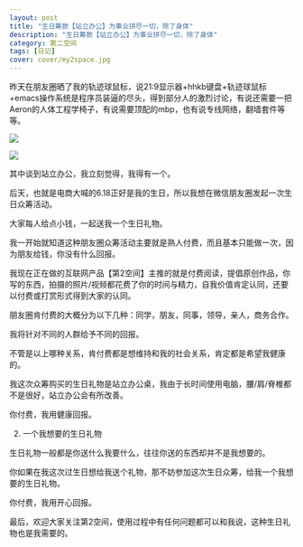 ```yaml
---
layout: post
title: "生日筹款【站立办公】为事业拼尽一切，除了身体"
description: "生日筹款【站立办公】为事业拼尽一切，除了身体"
category: 第二空间
tags: [日记]
cover: cover/my2space.jpg
---
```

昨天在朋友圈晒了我的轨迹球鼠标，说21:9显示器+hhkb键盘+轨迹球鼠标+emacs操作系统是程序员装逼的尽头，得到部分人的激烈讨论，有说还需要一把Aeron的人体工程学椅子，有说需要顶配的mbp，也有说专线网络，翻墙套件等等。

![](http://img.my2space.com/2017/1/10333)

![](http://img.my2space.com/2017/1/10334)

其中谈到站立办公，我立刻觉得，我得有一个。

后天，也就是电商大喊的6.18正好是我的生日，所以我想在微信朋友圈发起一次生日众筹活动。

大家每人给点小钱，一起送我一个生日礼物。

我一开始就知道这种朋友圈众筹活动主要就是熟人付费，而且基本只能做一次，因为朋友给钱，你没有什么回报。

我现在正在做的互联网产品【第2空间】主推的就是付费阅读，提倡原创作品，你写的东西，拍摄的照片/视频都花费了你的时间与精力，自我价值肯定认同，还要以付费或打赏形式得到大家的认同。

朋友圈肯付费的大概分为以下几种：同学，朋友，同事，领导，亲人，商务合作。

我将针对不同的人群给予不同的回报。

不管是以上哪种关系，肯付费都是想维持和我的社会关系，肯定都是希望我健康的。

我这次众筹购买的生日礼物是站立办公桌，我由于长时间使用电脑，腰/肩/脊椎都不是很好，站立办公会有所改善。

你付费，我用健康回报。

2. 一个我想要的生日礼物

生日礼物一般都是你送什么我要什么，往往你送的东西却并不是我想要的。

你如果在我这次过生日想给我送个礼物，那不妨参加这次生日众筹，给我一个我想要的生日礼物。

你付费，我用开心回报。

最后，欢迎大家关注第2空间，使用过程中有任何问题都可以和我说，这种生日礼物也是我需要的。

